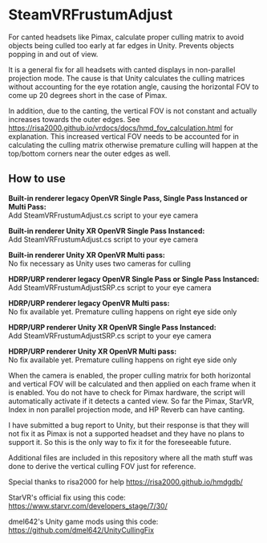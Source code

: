 # SteamVRFrustumAdjust
For canted headsets like Pimax, calculate proper culling matrix to avoid objects being culled too early at far edges in Unity. Prevents objects popping in and out of view.

It is a general fix for all headsets with canted displays in non-parallel projection mode. The cause is that Unity calculates the culling matrices without accounting for the eye rotation angle, causing the horizontal FOV to come up 20 degrees short in the case of Pimax.

In addition, due to the canting, the vertical FOV is not constant and actually increases towards the outer edges. See https://risa2000.github.io/vrdocs/docs/hmd_fov_calculation.html for explanation. This increased vertical FOV needs to be accounted for in calculating the culling matrix otherwise premature culling will happen at the top/bottom corners near the outer edges as well.

<h2>How to use</h2>

<b>Built-in renderer legacy OpenVR Single Pass, Single Pass Instanced or Multi Pass:</b>
<br>Add SteamVRFrustumAdjust.cs script to your eye camera

<b>Built-in renderer Unity XR OpenVR Single Pass Instanced:</b>
<br>Add SteamVRFrustumAdjust.cs script to your eye camera

<b>Built-in renderer Unity XR OpenVR Multi pass:</b>
<br>No fix necessary as Unity uses two cameras for culling

<b>HDRP/URP renderer legacy OpenVR Single Pass or Single Pass Instanced:</b>
<br>Add SteamVRFrustumAdjustSRP.cs script to your eye camera

<b>HDRP/URP renderer legacy OpenVR Multi pass:</b>
<br>No fix available yet. Premature culling happens on right eye side only

<b>HDRP/URP renderer Unity XR OpenVR Single Pass Instanced:</b>
<br>Add SteamVRFrustumAdjustSRP.cs script to your eye camera

<b>HDRP/URP renderer Unity XR OpenVR Multi pass:</b>
<br>No fix available yet. Premature culling happens on right eye side only


When the camera is enabled, the proper culling matrix for both horizontal and vertical FOV will be calculated and then applied on each frame when it is enabled. You do not have to check for Pimax hardware, the script will automatically activate if it detects a canted view. So far the Pimax, StarVR, Index in non parallel projection mode, and HP Reverb can have canting.

I have submitted a bug report to Unity, but their response is that they will not fix it as Pimax is not a supported headset and they have no plans to support it. So this is the only way to fix it for the foreseeable future.  

Additional files are included in this repository where all the math stuff was done to derive the vertical culling FOV just for reference.

Special thanks to risa2000 for help https://risa2000.github.io/hmdgdb/

StarVR's official fix using this code:
https://www.starvr.com/developers_stage/7/30/

dmel642's Unity game mods using this code:
https://github.com/dmel642/UnityCullingFix
